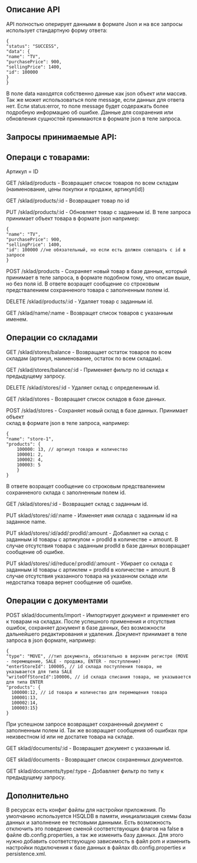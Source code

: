 Описание API
-
API полностью оперирует данными в формате Json и на все запросы использует 
стандартную форму ответа: 
```
{
"status": "SUCCESS",
"data": {
"name": "TV",
"purchasePrice": 900,
"sellingPrice": 1400,
"id": 100000
}
}
```
В поле data находятся собственно данные как json объект или массив. Так же 
может использоваться поле message, если данных для ответа нет. Если status:error,
то поле message будет содеражать более подробную информацию об ошибке.
Данные для сохранения или обновления сущностей принимаются в формате json 
в теле запроса.

Запросы принимаемые API:
-
Операци с товарами:
-
Артикул = ID

GET /sklad/products - Возвращает список товаров по всем складам (наименование,
цены покупки и продажи, артикул(id))

GET /sklad/products/:id - Возвращает товар по id

PUT /sklad/products/:id - Обновляет товар с заданным id. В теле запроса принимает
объект товара в формате json например:
```
{
"name": "TV",
"purchasePrice": 900,
"sellingPrice": 1400,
"id": 100000 //не обязательный, но если есть должен совпадать с id в запросе
}
```

POST /sklad/products - Сохраняет новый товар в базе данных, который принимает
в теле запроса, в формате подобном тому, что описан выше, но без поля id. В ответе
возращет сообщение со строковым предствалением сохранненого
товара с заполненным полем id.

DELETE /sklad/products/:id - Удаляет товар с заданным id.

GET /sklad/name/:name - Возвращет список товаров с указанным именем.

Операции со складами
-
GET /sklad/stores/balance - Возвращает остаток товаров по всем складам 
(артикул, наименование, остаток по всем складам).

GET /sklad/stores/balance/:id - Применяет фильтр по id склада к предыдущему 
запросу.

DELETE /sklad/stores/:id - Удаляет склад с определенным id.

GET /sklad/stores - Возвращает список складов в базе данных.

POST /sklad/stores - Сохраняет новый склад в базе данных. Принимает объект \
склад в формате json в теле запроса, например:
```
{
"name": "store-1",
"products": {
    100000: 13, // артикул товара и количество
    100001: 2,
    100002: 4,
    100003: 5
    }
}
```
В ответе возращет сообщение со строковым предствалением сохранненого
склада с заполненным полем id.

GET /sklad/stores/:id - Возвращает склад с заданным id.

PUT sklad/stores/:id/:name - Изменяет имя склада с заданным id на заданное name.

PUT sklad/stores/:id/add/:prodId/:amount - Добавляет на склад с заданным id 
товары с артикулом = prodId в количестве = amount. В случае отсутствия товара 
с заданным prodId в базе данных возвращает сообщение об ошибке.

PUT sklad/stores/:id/reduce/:prodId/:amount - Убирает со склада с заданным id
товары с артиклем = prodId в количестве = amount. В случае отсутствия указанного
товара на указанном складе или недостатка товара вернет сообщение об ошибке.

Операции с документами
-
POST sklad/documents/import - Импортирует документ и применяет его к товарам
на складах. После успешного применения и отсутствия ошибок, сохраняет документ
в базе данных, без возможности дальнейшего редактирования и удаления. Документ
принимает в теле запроса в json формате, например:
```
{
"type": "MOVE", //тип документа, обязательно в верхнем регистре (MOVE - перемещение, SALE - продажа, ENTER - поступление)
"enterStoreId": 100005, // id склада поступления товара, не указывается для типа SALE
"writeOffStoreId":100006, // id склада списания товара, не указывается для типа ENTER
"products": {
  100000:12, // id товара и количество для перемещения товара
  100001:13,
  100002:14,
  100003:15}
}
```
При успешном запросе возвращает сохраненный документ с заполненным полем id. 
Так же возвращает сообщения об ошибках при неизвестном id или не достатке товара на складе.

GET sklad/documents/:id - Возвращает документ с указанным id.

GET sklad/documents - Возвращает список сохраненных документов.

GET sklad/documents/type/:type - Добавляет фильтр по типу к предыдущему запросу.

Дополнительно
-
В ресурсах есть конфиг файлы для настройки приложения. По умолчанию используется
HSQLDB в памяти, инициализация схемы базы данных и заполнение ее тестовыми данными.
Есть возможность отключить это поведение сменой соответствующих флагов на false в файле db.config.properties, 
а так же изменить базу данных. Для этого нужно добавить соответствующую зависимость 
в файл pom и изменить настройки подключения к базе данных в файлах db.config.properties
и persistence.xml.






